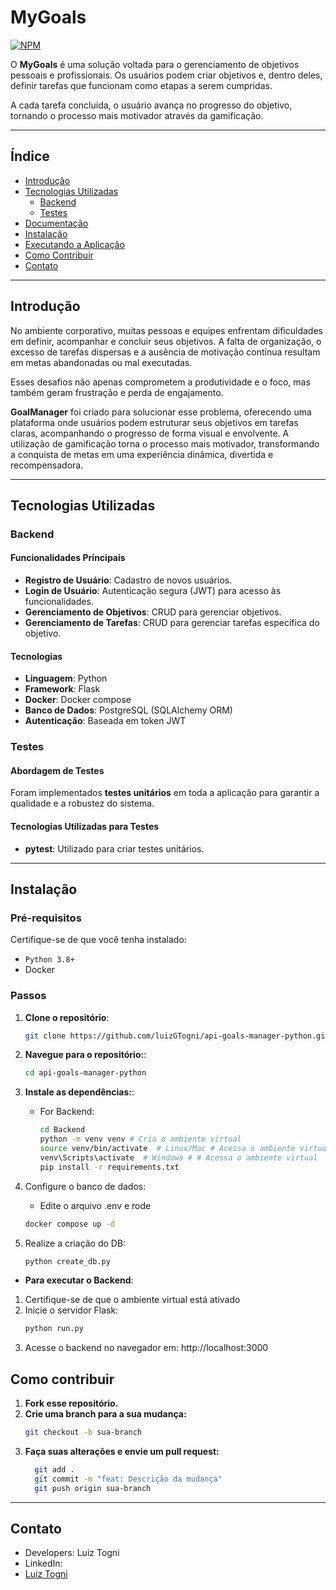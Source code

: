 # **MyGoals**
[![NPM](https://img.shields.io/npm/l/react)](https://github.com/yuribodo/a-base-vem-forte/blob/main/LICENSE)

O **MyGoals** é uma solução voltada para o gerenciamento de objetivos pessoais e profissionais.
Os usuários podem criar objetivos e, dentro deles, definir tarefas que funcionam como etapas a serem cumpridas.

A cada tarefa concluída, o usuário avança no progresso do objetivo, tornando o processo mais motivador através da gamificação.

---

## Índice

- [Introdução](#introdução)
- [Tecnologias Utilizadas](#tecnologias-utilizadas)
  - [Backend](#backend)
  - [Testes](#testes)
- [Documentação](#documentação)
- [Instalação](#instalação)
- [Executando a Aplicação](#executando-a-aplicação)
- [Como Contribuir](#como-contribuir)
- [Contato](#contato)

---

## Introdução

No ambiente corporativo, muitas pessoas e equipes enfrentam dificuldades em definir, acompanhar e concluir seus objetivos. A falta de organização, o excesso de tarefas dispersas e a ausência de motivação contínua resultam em metas abandonadas ou mal executadas.

Esses desafios não apenas comprometem a produtividade e o foco, mas também geram frustração e perda de engajamento.

**GoalManager** foi criado para solucionar esse problema, oferecendo uma plataforma onde usuários podem estruturar seus objetivos em tarefas claras, acompanhando o progresso de forma visual e envolvente. A utilização de gamificação torna o processo mais motivador, transformando a conquista de metas em uma experiência dinâmica, divertida e recompensadora.

---

## Tecnologias Utilizadas

### **Backend**

#### **Funcionalidades Principais**

- **Registro de Usuário**: Cadastro de novos usuários.
- **Login de Usuário**: Autenticação segura (JWT) para acesso às funcionalidades.
- **Gerenciamento de Objetivos**: CRUD para gerenciar objetivos.
- **Gerenciamento de Tarefas**: CRUD para gerenciar tarefas específica do objetivo.

#### **Tecnologias**

- **Linguagem**: Python
- **Framework**: Flask
- **Docker**: Docker compose
- **Banco de Dados**: PostgreSQL (SQLAlchemy ORM)
- **Autenticação**: Baseada em token JWT

### **Testes**
#### **Abordagem de Testes**
Foram implementados **testes unitários** em toda a aplicação para garantir a qualidade e a robustez do sistema.
#### **Tecnologias Utilizadas para Testes**
- **pytest**: Utilizado para criar testes unitários.

---

## Instalação

### **Pré-requisitos**
Certifique-se de que você tenha instalado:
- `Python 3.8+`
- Docker

### **Passos**

1. **Clone o repositório**:
   ```bash
   git clone https://github.com/luizGTogni/api-goals-manager-python.git
    ```

2. **Navegue para o repositório:**:

   ```bash
   cd api-goals-manager-python
   ```

3. **Instale as dependências:**:

   - For Backend:

     ```bash
     cd Backend
     python -m venv venv # Cria o ambiente virtual
     source venv/bin/activate  # Linux/Mac # Acessa o ambiente virtual
     venv\Scripts\activate  # Windows # # Acessa o ambiente virtual
     pip install -r requirements.txt
     ```
    
4. Configure o banco de dados:
      - Edite o arquivo .env e rode 
      ```bash
      docker compose up -d
      ```
5. Realize a criação do DB:
    ```bash
    python create_db.py
    ```

- **Para executar o Backend**:
1. Certifique-se de que o ambiente virtual está ativado
2. Inicie o servidor Flask:
    ```bash
    python run.py
    ```
3. Acesse o backend no navegador em: http://localhost:3000
  

## Como contribuir
1. **Fork esse repositório.**
2. **Crie uma branch para a sua mudança:**
   ```bash
   git checkout -b sua-branch
   ```
3. **Faça suas alterações e envie um pull request:**
   ```bash
     git add .
     git commit -m "feat: Descrição da mudança"
     git push origin sua-branch
   ```
---

## Contato
- Developers: Luiz Togni
- LinkedIn:
- [Luiz Togni](https://www.linkedin.com/in/luizgustavotogni/)
